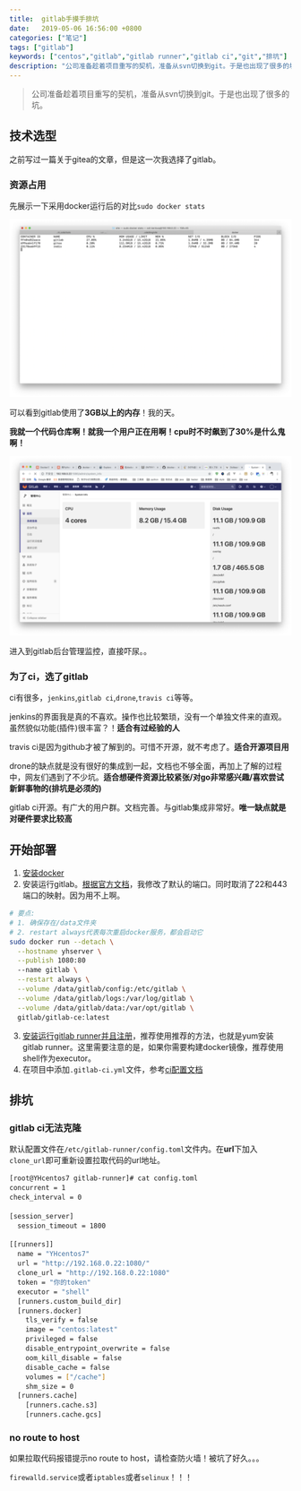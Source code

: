 ```yaml
---
title:  gitlab手摸手排坑
date:   2019-05-06 16:56:00 +0800
categories: ["笔记"]
tags: ["gitlab"]
keywords: ["centos","gitlab","gitlab runner","gitlab ci","git","排坑"]
description: "公司准备趁着项目重写的契机，准备从svn切换到git。于是也出现了很多的坑"
---
```


> 公司准备趁着项目重写的契机，准备从svn切换到git。于是也出现了很多的坑。


## 技术选型

之前写过一篇关于gitea的文章，但是这一次我选择了gitlab。

### 资源占用

先展示一下采用docker运行后的对比`sudo docker stats`

![gitlab_内存使用情况对比](/images/server/gitlab_内存使用情况对比.png)

可以看到gitlab使用了**3GB以上的内存**！我的天。

**我就一个代码仓库啊！就我一个用户正在用啊！cpu时不时飙到了30%是什么鬼啊！**

![gitlab_超高的内存使用](/images/server/gitlab_超高的内存使用.png)

进入到gitlab后台管理监控，直接吓尿。。

### 为了ci，选了gitlab

ci有很多，`jenkins`,`gitlab ci`,`drone`,`travis ci`等等。

jenkins的界面我是真的不喜欢。操作也比较繁琐，没有一个单独文件来的直观。虽然貌似功能(插件)很丰富？！**适合有过经验的人**

travis ci是因为github才被了解到的。可惜不开源，就不考虑了。**适合开源项目用**

drone的缺点就是没有很好的集成到一起，文档也不够全面，再加上了解的过程中，网友们遇到了不少坑。**适合想硬件资源比较紧张/对go非常感兴趣/喜欢尝试新鲜事物的(排坑是必须的)**

gitlab ci开源。有广大的用户群。文档完善。与gitlab集成非常好。**唯一缺点就是对硬件要求比较高**

## 开始部署

1. [安装docker](https://docs.docker.com/install/linux/docker-ce/centos/)
2. 安装运行gitlab。[根据官方文档](https://docs.gitlab.com/omnibus/docker/)，我修改了默认的端口。同时取消了22和443端口的映射。因为用不上啊。
```bash
# 要点:
# 1. 确保存在/data文件夹
# 2. restart always代表每次重启docker服务，都会启动它
sudo docker run --detach \
  --hostname yhserver \
  --publish 1080:80
  --name gitlab \
  --restart always \
  --volume /data/gitlab/config:/etc/gitlab \
  --volume /data/gitlab/logs:/var/log/gitlab \
  --volume /data/gitlab/data:/var/opt/gitlab \
  gitlab/gitlab-ce:latest
```
3. [安装运行gitlab runner并且注册](https://docs.gitlab.com/runner/install/linux-repository.html)，推荐使用推荐的方法，也就是yum安装gitlab runner。这里需要注意的是，如果你需要构建docker镜像，推荐使用shell作为executor。
4. 在项目中添加`.gitlab-ci.yml`文件，参考[ci配置文档](https://docs.gitlab.com/ee/ci/yaml/)

## 排坑

### gitlab ci无法克隆

默认配置文件在`/etc/gitlab-runner/config.toml`文件内。在**url**下加入`clone_url`即可重新设置拉取代码的url地址。
```bash
[root@YHcentos7 gitlab-runner]# cat config.toml 
concurrent = 1
check_interval = 0

[session_server]
  session_timeout = 1800

[[runners]]
  name = "YHcentos7"
  url = "http://192.168.0.22:1080/"
  clone_url = "http://192.168.0.22:1080"
  token = "你的token"
  executor = "shell"
  [runners.custom_build_dir]
  [runners.docker]
    tls_verify = false
    image = "centos:latest"
    privileged = false
    disable_entrypoint_overwrite = false
    oom_kill_disable = false
    disable_cache = false
    volumes = ["/cache"]
    shm_size = 0
  [runners.cache]
    [runners.cache.s3]
    [runners.cache.gcs]
```


### no route to host

如果拉取代码报错提示no route to host，请检查防火墙！被坑了好久。。。

`firewalld.service`或者`iptables`或者`selinux`！！！
